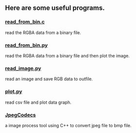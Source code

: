 ## Here are some useful programs.

### [read_from_bin.c](./read_from_bin.c)
read the RGBA data from a binary file.

### [read_from_bin.py](./read_from_bin.py)
read the RGBA data from a binary file and then plot the image.

### [read_image.py](./read_image.py)
read an image and save RGB data to outfile.

### [plot.py](./plot.py)
read csv file and plot data graph.

### [JpegCodecs](./JpegCodecs)
a image process tool using C++ to convert jpeg file to bmp file.